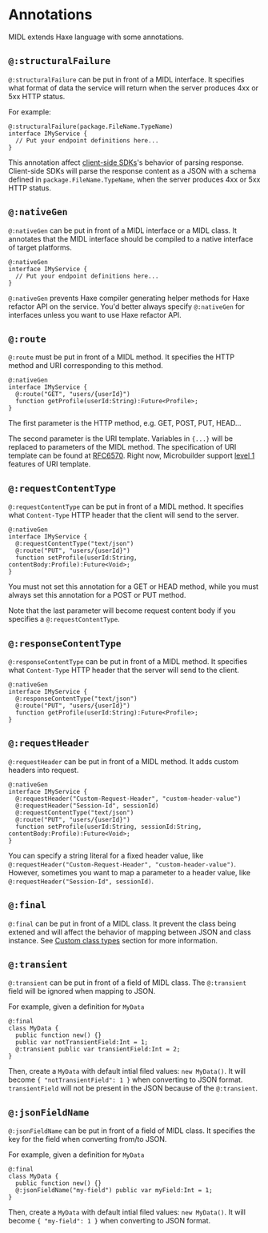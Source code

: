 # Annotations

MIDL extends Haxe language with some annotations.

## `@:structuralFailure`

`@:structuralFailure` can be put in front of a MIDL interface.
It specifies what format of data the service will return
when the server produces 4xx or 5xx HTTP status.

For example:

    @:structuralFailure(package.FileName.TypeName)
    interface IMyService {
      // Put your endpoint definitions here...
    }

This annotation affect [client-side SDKs](../3-client-side-sdks/1-overview.html)'s behavior of parsing response.
Client-side SDKs will parse the response content as a JSON with a schema defined in `package.FileName.TypeName`,
when the server produces 4xx or 5xx HTTP status.

## `@:nativeGen`

`@:nativeGen` can be put in front of a MIDL interface or a MIDL class.
It annotates that the MIDL interface should be compiled to a native interface of target platforms.

    @:nativeGen
    interface IMyService {
      // Put your endpoint definitions here...
    }

`@:nativeGen` prevents Haxe compiler generating helper methods for Haxe refactor API on the service.
You'd better always specify `@:nativeGen` for interfaces unless you want to use Haxe refactor API.

## `@:route`

`@:route` must be put in front of a MIDL method.
It specifies the HTTP method and URI corresponding to this method.

    @:nativeGen
    interface IMyService {
      @:route("GET", "users/{userId}")
      function getProfile(userId:String):Future<Profile>;
    }

The first parameter is the HTTP method, e.g. GET, POST, PUT, HEAD...

The second parameter is the URI template.
Variables in `{...}` will be replaced to parameters of the MIDL method.
The specification of URI template can be found at [RFC6570](https://tools.ietf.org/html/rfc6570).
Right now, Microbuilder support [level 1](https://tools.ietf.org/html/rfc6570#section-1.2) features of URI template.

## `@:requestContentType`

`@:requestContentType` can be put in front of a MIDL method.
It specifies what `Content-Type` HTTP header that the client will send to the server.

    @:nativeGen
    interface IMyService {
      @:requestContentType("text/json")
      @:route("PUT", "users/{userId}")
      function setProfile(userId:String, contentBody:Profile):Future<Void>;
    }

You must not set this annotation for a GET or HEAD method,
while you must always set this annotation for a POST or PUT method.

Note that the last parameter will become request content body if you specifies a `@:requestContentType`.

## `@:responseContentType`

`@:responseContentType` can be put in front of a MIDL method.
It specifies what `Content-Type` HTTP header that the server will send to the client.

    @:nativeGen
    interface IMyService {
      @:responseContentType("text/json")
      @:route("PUT", "users/{userId}")
      function getProfile(userId:String):Future<Profile>;
    }

## `@:requestHeader`

`@:requestHeader` can be put in front of a MIDL method.
It adds custom headers into request.

    @:nativeGen
    interface IMyService {
      @:requestHeader("Custom-Request-Header", "custom-header-value")
      @:requestHeader("Session-Id", sessionId)
      @:requestContentType("text/json")
      @:route("PUT", "users/{userId}")
      function setProfile(userId:String, sessionId:String, contentBody:Profile):Future<Void>;
    }

You can specify a string literal for a fixed header value, like `@:requestHeader("Custom-Request-Header", "custom-header-value")`.
However, sometimes you want to map a parameter to a header value, like `@:requestHeader("Session-Id", sessionId)`.

## `@:final`

`@:final` can be put in front of a MIDL class.
It prevent the class being extened and will affect the behavior of mapping between JSON and class instance.
See [Custom class types](3-json-schema.html#custom-class-types) section for more information.

## `@:transient`

`@:transient` can be put in front of a field of MIDL class.
The `@:transient` field will be ignored when mapping to JSON.

For example, given a definition for `MyData`

    @:final
    class MyData {
      public function new() {}
      public var notTransientField:Int = 1;
      @:transient public var transientField:Int = 2;
    }

Then, create a `MyData` with default intial filed values: `new MyData()`.
It will become `{ "notTransientField": 1 }` when converting to JSON format.
`transientField` will not be present in the JSON because of the `@:transient`.

## `@:jsonFieldName`

`@:jsonFieldName` can be put in front of a field of MIDL class.
It specifies the key for the field when converting from/to JSON.

For example, given a definition for `MyData`

    @:final
    class MyData {
      public function new() {}
      @:jsonFieldName("my-field") public var myField:Int = 1;
    }

Then, create a `MyData` with default intial filed values: `new MyData()`.
It will become `{ "my-field": 1 }` when converting to JSON format.
